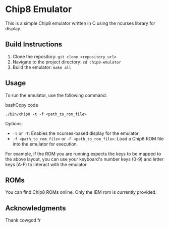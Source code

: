 
# Chip8 Emulator

This is a simple Chip8 emulator written in C using the ncurses library for display.

## Build Instructions

1.  Clone the repository: `git clone <repository_url>`
2.  Navigate to the project directory: `cd chip8-emulator`
3.  Build the emulator: `make all`

## Usage

To run the emulator, use the following command:

bashCopy code

`./bin/chip8 -t -f <path_to_rom_file>` 

Options:

-   `-t` or `-T`: Enables the ncurses-based display for the emulator.
-   `-f <path_to_rom_file>` or `-F <path_to_rom_file>`: Load a Chip8 ROM file into the emulator for execution.


For example, if the ROM you are running expects the keys to be mapped to the above layout, you can use your keyboard's number keys (0-9) and letter keys (A-F) to interact with the emulator.

## ROMs

You can find Chip8 ROMs online. Only the IBM rom is currently provided. 

## Acknowledgments

Thank cowgod fr
